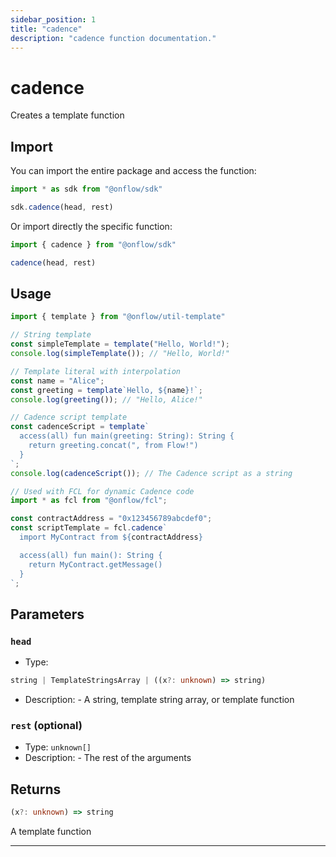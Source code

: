 ```yaml
---
sidebar_position: 1
title: "cadence"
description: "cadence function documentation."
---
```


<!-- THIS DOCUMENT IS AUTO-GENERATED FROM [onflow/sdk/../util-template/src/template.ts](https://github.com/onflow/fcl-js/tree/master/packages/sdk/../util-template/src/template.ts). DO NOT EDIT MANUALLY -->

# cadence

Creates a template function

## Import

You can import the entire package and access the function:

```typescript
import * as sdk from "@onflow/sdk"

sdk.cadence(head, rest)
```

Or import directly the specific function:

```typescript
import { cadence } from "@onflow/sdk"

cadence(head, rest)
```

## Usage

```typescript
import { template } from "@onflow/util-template"

// String template
const simpleTemplate = template("Hello, World!");
console.log(simpleTemplate()); // "Hello, World!"

// Template literal with interpolation
const name = "Alice";
const greeting = template`Hello, ${name}!`;
console.log(greeting()); // "Hello, Alice!"

// Cadence script template
const cadenceScript = template`
  access(all) fun main(greeting: String): String {
    return greeting.concat(", from Flow!")
  }
`;
console.log(cadenceScript()); // The Cadence script as a string

// Used with FCL for dynamic Cadence code
import * as fcl from "@onflow/fcl";

const contractAddress = "0x123456789abcdef0";
const scriptTemplate = fcl.cadence`
  import MyContract from ${contractAddress}

  access(all) fun main(): String {
    return MyContract.getMessage()
  }
`;
```

## Parameters

### `head` 


- Type: 
```typescript
string | TemplateStringsArray | ((x?: unknown) => string)
```
- Description: - A string, template string array, or template function

### `rest` (optional)


- Type: `unknown[]`
- Description: - The rest of the arguments


## Returns

```typescript
(x?: unknown) => string
```


A template function

---